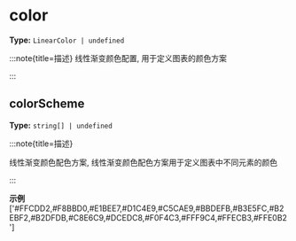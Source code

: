 # color

**Type:** `LinearColor | undefined`

:::note{title=描述}
线性渐变颜色配置, 用于定义图表的颜色方案

:::


## colorScheme

**Type:** `string[] | undefined`

:::note{title=描述}




线性渐变颜色配色方案, 线性渐变颜色配色方案用于定义图表中不同元素的颜色

:::

**示例**
['#FFCDD2,#F8BBD0,#E1BEE7,#D1C4E9,#C5CAE9,#BBDEFB,#B3E5FC,#B2EBF2,#B2DFDB,#C8E6C9,#DCEDC8,#F0F4C3,#FFF9C4,#FFECB3,#FFE0B2']



